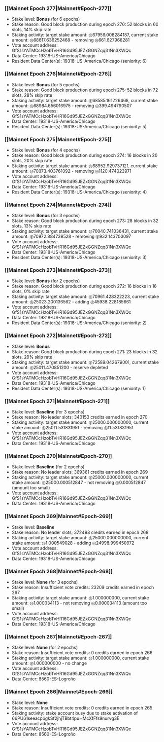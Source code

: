 ### [[Mainnet Epoch 277|Mainnet#Epoch-277]]
* Stake level: **Bonus** (for 6 epochs)
* Stake reason: Good block production during epoch 276: 52 blocks in 60 slots, 14% skip rate
* Staking activity: target stake amount: ◎67956.008284187, current stake amount: ◎68617.636252468 - removing ◎661.627968281
* Vote account address: GfS1sYATMCcHzobTvHR16Gd95JEZxGGNZqq31Nn3XWQc
* Data Center: 19318-US-America/Chicago
* Resident Data Center(s): 19318-US-America/Chicago (seniority: 6)
### [[Mainnet Epoch 276|Mainnet#Epoch-276]]
* Stake level: **Bonus** (for 5 epochs)
* Stake reason: Good block production during epoch 275: 52 blocks in 72 slots, 28% skip rate
* Staking activity: target stake amount: ◎68585.161226468, current stake amount: ◎68984.656016975 - removing ◎399.494790507
* Vote account address: GfS1sYATMCcHzobTvHR16Gd95JEZxGGNZqq31Nn3XWQc
* Data Center: 19318-US-America/Chicago
* Resident Data Center(s): 19318-US-America/Chicago (seniority: 5)
### [[Mainnet Epoch 275|Mainnet#Epoch-275]]
* Stake level: **Bonus** (for 4 epochs)
* Stake reason: Good block production during epoch 274: 16 blocks in 20 slots, 20% skip rate
* Staking activity: target stake amount: ◎68952.929737121, current stake amount: ◎70073.403761092 - removing ◎1120.474023971
* Vote account address: GfS1sYATMCcHzobTvHR16Gd95JEZxGGNZqq31Nn3XWQc
* Data Center: 19318-US-America/Chicago
* Resident Data Center(s): 19318-US-America/Chicago (seniority: 4)
### [[Mainnet Epoch 274|Mainnet#Epoch-274]]
* Stake level: **Bonus** (for 3 epochs)
* Stake reason: Good block production during epoch 273: 28 blocks in 32 slots, 13% skip rate
* Staking activity: target stake amount: ◎70040.741036431, current stake amount: ◎70972.884739528 - removing ◎932.143703097
* Vote account address: GfS1sYATMCcHzobTvHR16Gd95JEZxGGNZqq31Nn3XWQc
* Data Center: 19318-US-America/Chicago
* Resident Data Center(s): 19318-US-America/Chicago (seniority: 3)
### [[Mainnet Epoch 273|Mainnet#Epoch-273]]
* Stake level: **Bonus** (for 2 epochs)
* Stake reason: Good block production during epoch 272: 16 blocks in 16 slots, 0% skip rate
* Staking activity: target stake amount: ◎70961.428322223, current stake amount: ◎25023.200136562 - adding ◎45938.228185661
* Vote account address: GfS1sYATMCcHzobTvHR16Gd95JEZxGGNZqq31Nn3XWQc
* Data Center: 19318-US-America/Chicago
* Resident Data Center(s): 19318-US-America/Chicago (seniority: 2)
### [[Mainnet Epoch 272|Mainnet#Epoch-272]]
* Stake level: **Bonus**
* Stake reason: Good block production during epoch 271: 23 blocks in 32 slots, 29% skip rate
* Staking activity: target stake amount: ◎72589.042679001, current stake amount: ◎25011.470851200 - reserve depleted
* Vote account address: GfS1sYATMCcHzobTvHR16Gd95JEZxGGNZqq31Nn3XWQc
* Data Center: 19318-US-America/Chicago
* Resident Data Center(s): 19318-US-America/Chicago (seniority: 1)
### [[Mainnet Epoch 271|Mainnet#Epoch-271]]
* Stake level: **Baseline** (for 3 epochs)
* Stake reason: No leader slots; 340153 credits earned in epoch 270
* Staking activity: target stake amount: ◎25000.000000000, current stake amount: ◎25011.531831951 - removing ◎11.531831951
* Vote account address: GfS1sYATMCcHzobTvHR16Gd95JEZxGGNZqq31Nn3XWQc
* Data Center: 19318-US-America/Chicago
### [[Mainnet Epoch 270|Mainnet#Epoch-270]]
* Stake level: **Baseline** (for 2 epochs)
* Stake reason: No leader slots; 369361 credits earned in epoch 269
* Staking activity: target stake amount: ◎25000.000000000, current stake amount: ◎25000.000512847 - not removing ◎0.000512847 (amount too small)
* Vote account address: GfS1sYATMCcHzobTvHR16Gd95JEZxGGNZqq31Nn3XWQc
* Data Center: 19318-US-America/Chicago
### [[Mainnet Epoch 269|Mainnet#Epoch-269]]
* Stake level: **Baseline**
* Stake reason: No leader slots; 372498 credits earned in epoch 268
* Staking activity: target stake amount: ◎25000.000000000, current stake amount: ◎1.000549028 - adding ◎24998.999450972
* Vote account address: GfS1sYATMCcHzobTvHR16Gd95JEZxGGNZqq31Nn3XWQc
* Data Center: 19318-US-America/Chicago
### [[Mainnet Epoch 268|Mainnet#Epoch-268]]
* Stake level: **None** (for 3 epochs)
* Stake reason: Insufficient vote credits: 23209 credits earned in epoch 267
* Staking activity: target stake amount: ◎1.000000000, current stake amount: ◎1.000034113 - not removing ◎0.000034113 (amount too small)
* Vote account address: GfS1sYATMCcHzobTvHR16Gd95JEZxGGNZqq31Nn3XWQc
* Data Center: 19318-US-America/Chicago
### [[Mainnet Epoch 267|Mainnet#Epoch-267]]
* Stake level: **None** (for 2 epochs)
* Stake reason: Insufficient vote credits: 0 credits earned in epoch 266
* Staking activity: target stake amount: ◎1.000000000, current stake amount: ◎1.000000000 - no change
* Vote account address: GfS1sYATMCcHzobTvHR16Gd95JEZxGGNZqq31Nn3XWQc
* Data Center: 8560-ES-Logroño
### [[Mainnet Epoch 266|Mainnet#Epoch-266]]
* Stake level: **None**
* Stake reason: Insufficient vote credits: 0 credits earned in epoch 265
* Staking activity: stake account busy due to stake activation of 66PU61seeacpogkSf2jhjTBbt4puHMcXfFfs9nurvg3E
* Vote account address: GfS1sYATMCcHzobTvHR16Gd95JEZxGGNZqq31Nn3XWQc
* Data Center: 8560-ES-Logroño